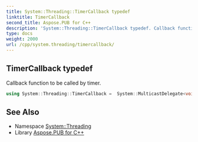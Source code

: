 ```yaml
---
title: System::Threading::TimerCallback typedef
linktitle: TimerCallback
second_title: Aspose.PUB for C++
description: 'System::Threading::TimerCallback typedef. Callback function to be called by timer in C++.'
type: docs
weight: 2000
url: /cpp/system.threading/timercallback/
---
```

## TimerCallback typedef


Callback function to be called by timer.

```cpp
using System::Threading::TimerCallback =  System::MulticastDelegate<void(System::SharedPtr<System::Object>)>
```

## See Also

* Namespace [System::Threading](../)
* Library [Aspose.PUB for C++](../../)
